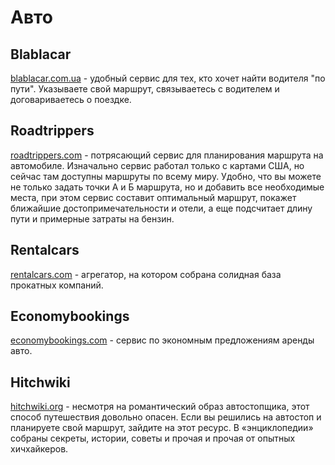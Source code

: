 # Авто

## Blablacar

[blablacar.com.ua](https://www.blablacar.com.ua) - удобный сервис для тех, кто хочет найти водителя "по пути".
 Указываете свой маршрут, связываетесь с водителем и договариваетесь о поездке.

## Roadtrippers

[roadtrippers.com](https://roadtrippers.com) - потрясающий сервис для планирования маршрута на автомобиле.
 Изначально сервис работал только с картами США, но сейчас там доступны маршруты по всему миру.
 Удобно, что вы можете не только задать точки А и Б маршрута, но и добавить все необходимые места,
 при этом сервис составит оптимальный маршрут, покажет ближайшие достопримечательности и отели,
 а еще подсчитает длину пути и примерные затраты на бензин.

## Rentalcars

[rentalcars.com](http://www.rentalcars.com) - агрегатор, на котором собрана солидная база прокатных компаний.

## Economybookings

[economybookings.com](https://www.economybookings.com/ru?crcy=USD) - сервис по экономным предложениям аренды авто.

## Hitchwiki

[hitchwiki.org](http://hitchwiki.org) - несмотря на романтический образ автостопщика,
 этот способ путешествия довольно опасен.
 Если вы решились на автостоп и планируете свой маршрут, зайдите на этот ресурс. 
 В «энциклопедии» собраны секреты, истории, советы и прочая и прочая от опытных хичхайкеров.
